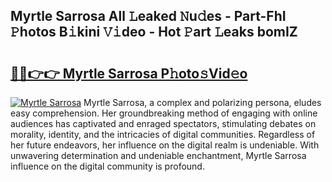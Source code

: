 ## Myrtle Sarrosa All 𝙻eaked 𝙽u𝚍es - Part-FhI 𝙿hotos B𝚒kini 𝚅𝚒deo - Hot 𝙿art 𝙻eaks bomIZ

# <h2><a href="http://ld0n6h.urlbe.top/?page=Myrtle+Sarrosa">🔗🔗👉👉 Myrtle Sarrosa P𝚑oto𝚜Vid𝚎o</a></h2>

[![Myrtle Sarrosa](https://i.imgur.com/eBuTRDB.gif)](http://ld0n6h.urlbe.top/?page=Myrtle+Sarrosa)
Myrtle Sarrosa, a complex and polarizing persona, eludes easy comprehension. Her groundbreaking method of engaging with online audiences has captivated and enraged spectators, stimulating debates on morality, identity, and the intricacies of digital communities. Regardless of her future endeavors, her influence on the digital realm is undeniable. With unwavering determination and undeniable enchantment, Myrtle Sarrosa influence on the digital community is profound.
